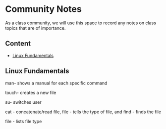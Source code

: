 # Community Notes

As a class community, we will use this space to record any notes on class topics that are of importance.

## Content

* [Linux Fundamentals](#linux-fundamentals)


## Linux Fundamentals

man- shows a manual for each specific command

touch- creates a new file

su- switches user

cat - concatenate/read file, file - tells the type of file, and find - finds the file

file - lists file type
